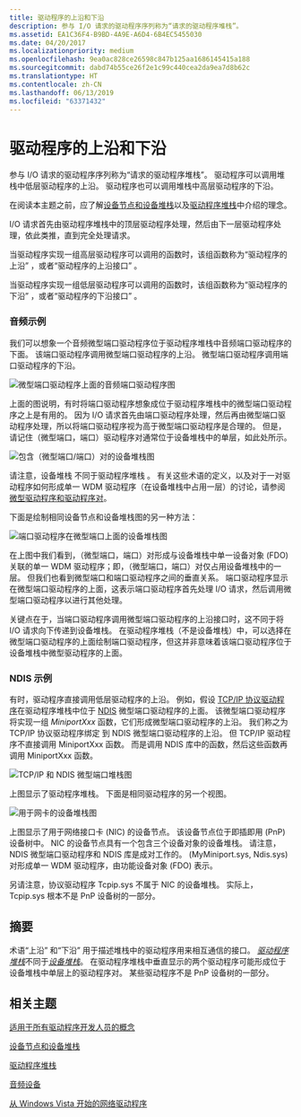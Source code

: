 ```yaml
---
title: 驱动程序的上沿和下沿
description: 参与 I/O 请求的驱动程序序列称为“请求的驱动程序堆栈”。
ms.assetid: EA1C36F4-B9BD-4A9E-A6D4-6B4EC5455030
ms.date: 04/20/2017
ms.localizationpriority: medium
ms.openlocfilehash: 9ea0ac828ce26598c847b125aa1686145415a188
ms.sourcegitcommit: dabd74b55ce26f2e1c99c440cea2da9ea7d8b62c
ms.translationtype: HT
ms.contentlocale: zh-CN
ms.lasthandoff: 06/13/2019
ms.locfileid: "63371432"
---
```

# <a name="upper-and-lower-edges-of-drivers"></a>驱动程序的上沿和下沿


参与 I/O 请求的驱动程序序列称为“请求的驱动程序堆栈”。 驱动程序可以调用堆栈中低层驱动程序的上沿。 驱动程序也可以调用堆栈中高层驱动程序的下沿。

在阅读本主题之前，应了解[设备节点和设备堆栈](device-nodes-and-device-stacks.md)以及[驱动程序堆栈](driver-stacks.md)中介绍的理念。

I/O 请求首先由驱动程序堆栈中的顶层驱动程序处理，然后由下一层驱动程序处理，依此类推，直到完全处理请求。

当驱动程序实现一组高层驱动程序可以调用的函数时，该组函数称为“驱动程序的上沿”  ，或者“驱动程序的上沿接口”  。

当驱动程序实现一组低层驱动程序可以调用的函数时，该组函数称为“驱动程序的下沿”  ，或者“驱动程序的下沿接口”  。

### <a name="span-idaudioexamplespanspan-idaudioexamplespanspan-idaudioexamplespanaudio-example"></a><span id="Audio_example"></span><span id="audio_example"></span><span id="AUDIO_EXAMPLE"></span>音频示例

我们可以想象一个音频微型端口驱动程序位于驱动程序堆栈中音频端口驱动程序的下面。 该端口驱动程序调用微型端口驱动程序的上沿。 微型端口驱动程序调用端口驱动程序的下沿。

![微型端口驱动程序上面的音频端口驱动程序图](images/audiodrvstack.png)

上面的图说明，有时将端口驱动程序想象成位于驱动程序堆栈中的微型端口驱动程序之上是有用的。 因为 I/O 请求首先由端口驱动程序处理，然后再由微型端口驱动程序处理，所以将端口驱动程序视为高于微型端口驱动程序是合理的。 但是，请记住（微型端口，端口）驱动程序对通常位于设备堆栈中的单层，如此处所示。

![包含（微型端口/端口）对的设备堆栈图](images/upperloweredge01.png)

请注意，设备堆栈  不同于驱动程序堆栈  。 有关这些术语的定义，以及对于一对驱动程序如何形成单一 WDM 驱动程序（在设备堆栈中占用一层）的讨论，请参阅[微型驱动程序和驱动程序对](minidrivers-and-driver-pairs.md)。

下面是绘制相同设备节点和设备堆栈图的另一种方法：

![端口驱动程序在微型端口上面的设备堆栈图](images/upperloweredge02.png)

在上图中我们看到，（微型端口，端口）对形成与设备堆栈中单一设备对象 (FDO) 关联的单一 WDM 驱动程序；即，（微型端口，端口）对仅占用设备堆栈中的一层。 但我们也看到微型端口和端口驱动程序之间的垂直关系。 端口驱动程序显示在微型端口驱动程序的上面，这表示端口驱动程序首先处理 I/O 请求，然后调用微型端口驱动程序以进行其他处理。

关键点在于，当端口驱动程序调用微型端口驱动程序的上沿接口时，这不同于将 I/O 请求向下传递到设备堆栈。 在驱动程序堆栈（不是设备堆栈）中，可以选择在微型端口驱动程序的上面绘制端口驱动程序，但这并非意味着该端口驱动程序位于设备堆栈中微型驱动程序的上面。

### <a name="span-idndisexamplespanspan-idndisexamplespanspan-idndisexamplespanndis-example"></a><span id="NDIS_example"></span><span id="ndis_example"></span><span id="NDIS_EXAMPLE"></span>NDIS 示例

有时，驱动程序直接调用低层驱动程序的上沿。 例如，假设 [TCP/IP 协议驱动程序](https://msdn.microsoft.com/library/windows/hardware/ff556929)在驱动程序堆栈中位于 [NDIS](https://msdn.microsoft.com/library/windows/hardware/ff565448) 微型端口驱动程序的上面。 该微型端口驱动程序将实现一组 *MiniportXxx* 函数，它们形成微型端口驱动程序的上沿。 我们称之为 TCP/IP 协议驱动程序绑定  到 NDIS 微型端口驱动程序的上沿。 但 TCP/IP 驱动程序不直接调用 MiniportXxx  函数。 而是调用 NDIS 库中的函数，然后这些函数再调用 MiniportXxx  函数。

![TCP/IP 和 NDIS 微型端口堆栈图](images/upperloweredge03.png)

上图显示了驱动程序堆栈。 下面是相同驱动程序的另一个视图。

![用于网卡的设备堆栈图](images/upperloweredge04.png)

上图显示了用于网络接口卡 (NIC) 的设备节点。 该设备节点位于即插即用 (PnP) 设备树中。 NIC 的设备节点具有一个包含三个设备对象的设备堆栈。 请注意，NDIS 微型端口驱动程序和 NDIS 库是成对工作的。 (MyMiniport.sys, Ndis.sys) 对形成单一 WDM 驱动程序，由功能设备对象 (FDO) 表示。

另请注意，协议驱动程序 Tcpip.sys 不属于 NIC 的设备堆栈。 实际上，Tcpip.sys 根本不是 PnP 设备树的一部分。

## <a name="span-idsummaryspanspan-idsummaryspanspan-idsummaryspansummary"></a><span id="Summary"></span><span id="summary"></span><span id="SUMMARY"></span>摘要


术语“上沿”  和“下沿”  用于描述堆栈中的驱动程序用来相互通信的接口。 [*驱动程序堆栈*](driver-stacks.md)不同于[*设备堆栈*](device-nodes-and-device-stacks.md)。 在驱动程序堆栈中垂直显示的两个驱动程序可能形成位于设备堆栈中单层上的驱动程序对。 某些驱动程序不是 PnP 设备树的一部分。

## <a name="span-idrelatedtopicsspanrelated-topics"></a><span id="related_topics"></span>相关主题


[适用于所有驱动程序开发人员的概念](concepts-and-knowledge-for-all-driver-developers.md)

[设备节点和设备堆栈](device-nodes-and-device-stacks.md)

[驱动程序堆栈](driver-stacks.md)

[音频设备](https://msdn.microsoft.com/library/windows/hardware/ff537760)

[从 Windows Vista 开始的网络驱动程序](https://msdn.microsoft.com/library/windows/hardware/ff570021)

 

 






